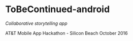 # ToBeContinued-android
_Collaborative storytelling app_

AT&T Mobile App Hackathon - Silicon Beach
October 2016
